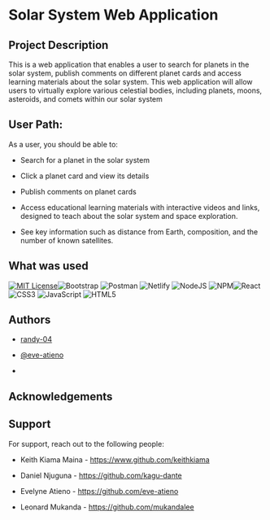 # Solar System Web Application

## Project Description 
This is a web application that enables a user to search  for planets in the solar system, publish comments on different planet cards and access learning materials about the solar system.
This web application will allow users to virtually explore various celestial bodies, including planets, moons, asteroids, and comets within our solar system

## User Path:

 As a user, you should be able to:
 
 - Search for a planet in the solar system

 - Click a planet card and view its details

 - Publish comments on planet cards

 - Access educational learning materials with interactive videos and links, designed to teach about the solar system and space exploration.

 - See key information such as distance from Earth, composition, and the number of known satellites.

## What was used

[![MIT License](https://img.shields.io/badge/License-MIT-green.svg)](https://github.com/keithkiama/phase-2-group-2-nasa-group-project/blob/master/LICENSE)![Bootstrap](https://img.shields.io/badge/bootstrap-%23563D7C.svg?style=flat&logo=bootstrap&logoColor=white)
![Postman](https://img.shields.io/badge/Postman-FF6C37?style=flat&logo=postman&logoColor=white)
![Netlify](https://img.shields.io/badge/netlify-%23000000.svg?style=flat&logo=netlify&logoColor=#00C7B7) ![NodeJS](https://img.shields.io/badge/node.js-6DA55F?style=flat&logo=node.js&logoColor=white) ![NPM](https://img.shields.io/badge/NPM-%23000000.svg?style=flat&logo=npm&logoColor=white)![React](https://img.shields.io/badge/react-%2320232a.svg?style=flat&logo=react&logoColor=%2361DAFB) ![CSS3](https://img.shields.io/badge/css3-%231572B6.svg?style=flat&logo=css3&logoColor=white) ![JavaScript](https://img.shields.io/badge/javascript-%23323330.svg?style=flat&logo=javascript&logoColor=%23F7DF1E) ![HTML5](https://img.shields.io/badge/html5-%23E34F26.svg?style=flat&logo=html5&logoColor=white)

## Authors

- [randy-04](randy-development-work)

- [@eve-atieno](https://github.com/eve-atieno)

-

## Acknowledgements

 
 
## Support

For support, reach out to the following people:

 - Keith Kiama Maina - https://www.github.com/keithkiama

 - Daniel Njuguna - https://github.com/kagu-dante

 - Evelyne Atieno - https://github.com/eve-atieno

 - Leonard Mukanda - https://github.com/mukandalee








 
